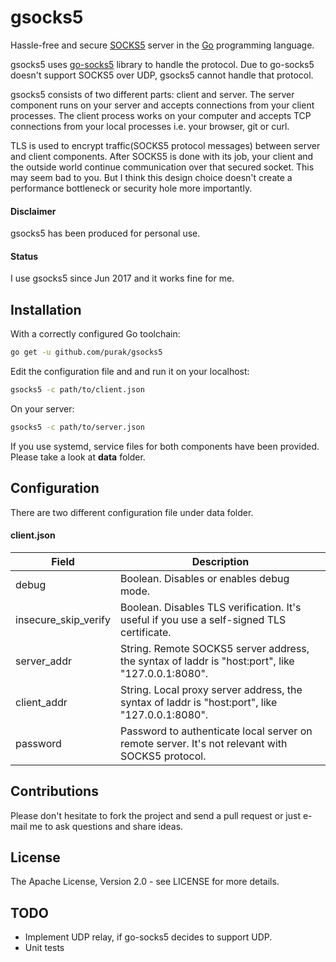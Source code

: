 gsocks5
=======
Hassle-free and secure [SOCKS5](https://en.wikipedia.org/wiki/SOCKS) server in the [Go](https://golang.org) programming language. 

gsocks5 uses [go-socks5](https://github.com/armon/go-socks5) library to handle the protocol. Due to go-socks5 doesn't support SOCKS5 over UDP,  gsocks5 cannot handle that protocol.

gsocks5 consists of two different parts: client and server. The server component runs on your server and accepts connections from your client processes. The client process works on your computer and accepts TCP connections from your local processes i.e. your browser, git or curl. 

TLS is used to encrypt traffic(SOCKS5 protocol messages) between server and client components. After SOCKS5 is done with its job, your client and the outside world continue communication over that secured socket. This may seem bad to you. But I think this design choice doesn't create a performance bottleneck or security hole more importantly.

#### Disclaimer
gsocks5 has been produced for personal use. 

#### Status
I use gsocks5 since Jun 2017 and it works fine for me.

Installation
------------
With a correctly configured Go toolchain:

```sh
go get -u github.com/purak/gsocks5
```

Edit the configuration file and and run it on your localhost:

```sh
gsocks5 -c path/to/client.json
```

On your server:
```sh
gsocks5 -c path/to/server.json
```

If you use systemd, service files for both components have been provided. Please take a look at **data** folder.

Configuration
-------------

There are two different configuration file under data folder. 

#### client.json

Field        | Description
------------ | -------------
debug | Boolean. Disables or enables debug mode.
insecure_skip_verify | Boolean. Disables TLS verification. It's useful if you use a self-signed TLS certificate.
server_addr | String. Remote SOCKS5 server address, the syntax of laddr is "host:port", like "127.0.0.1:8080".
client_addr | String. Local proxy server address, the syntax of laddr is "host:port", like "127.0.0.1:8080".
password | Password to authenticate local server on remote server. It's not relevant with SOCKS5 protocol. 

Contributions
-------------
Please don't hesitate to fork the project and send a pull request or just e-mail me to ask questions and share ideas.

License
-------
The Apache License, Version 2.0 - see LICENSE for more details.

TODO
----
* Implement UDP relay, if go-socks5 decides to support UDP.
* Unit tests
